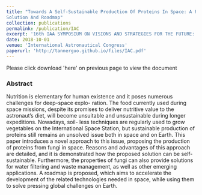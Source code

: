 ```yaml
---
title: "Towards A Self-Sustainable Production Of Proteins In Space: A Proposed
Solution And Roadmap"
collection: publications
permalink: /publication/IAC
excerpt: '16th IAA SYMPOSIUM ON VISIONS AND STRATEGIES FOR THE FUTURE: Contribution of Space Activities to Solving Global Societal Issues'
date: 2018-10-01
venue: 'International Astronautical Congress'
paperurl: 'http://tannerguo.github.io/files/IAC.pdf'
---
```


Please click download 'here' on previous page to view the document
<h3>Abstract</h3>
Nutrition is elementary for human existence and it poses numerous challenges for deep-space explo-
ration. The food currently used during space missions, despite its promises to deliver nutritive value to
the astronaut’s diet, will become unsuitable and unsustainable during longer expeditions. Nowadays, soil-
less techniques are regularly used to grow vegetables on the International Space Station, but sustainable
production of proteins still remains an unsolved issue both in space and on Earth. This paper introduces
a novel approach to this issue, proposing the production of proteins from fungi in space. Reasons and
advantages of this approach are detailed, and it is demonstrated how the proposed solution can be self-
sustainable. Furthermore, the properties of fungi can also provide solutions for water filtering and waste
management, as well as other emerging applications. A roadmap is proposed, which aims to accelerate
the development of the related technologies needed in space, while using them to solve pressing global
challenges on Earth.

